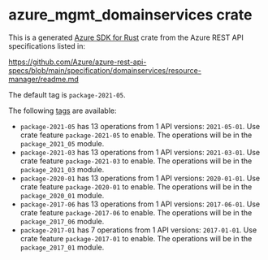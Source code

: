 # azure_mgmt_domainservices crate

This is a generated [Azure SDK for Rust](https://github.com/Azure/azure-sdk-for-rust) crate from the Azure REST API specifications listed in:

https://github.com/Azure/azure-rest-api-specs/blob/main/specification/domainservices/resource-manager/readme.md

The default tag is `package-2021-05`.

The following [tags](https://github.com/Azure/azure-sdk-for-rust/blob/main/services/tags.md) are available:

- `package-2021-05` has 13 operations from 1 API versions: `2021-05-01`. Use crate feature `package-2021-05` to enable. The operations will be in the `package_2021_05` module.
- `package-2021-03` has 13 operations from 1 API versions: `2021-03-01`. Use crate feature `package-2021-03` to enable. The operations will be in the `package_2021_03` module.
- `package-2020-01` has 13 operations from 1 API versions: `2020-01-01`. Use crate feature `package-2020-01` to enable. The operations will be in the `package_2020_01` module.
- `package-2017-06` has 13 operations from 1 API versions: `2017-06-01`. Use crate feature `package-2017-06` to enable. The operations will be in the `package_2017_06` module.
- `package-2017-01` has 7 operations from 1 API versions: `2017-01-01`. Use crate feature `package-2017-01` to enable. The operations will be in the `package_2017_01` module.